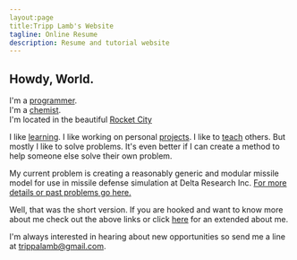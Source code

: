 ```yaml
---
layout:page
title:Tripp Lamb's Website
tagline: Online Resume
description: Resume and tutorial website
---
```


<!--## Hello, World.-->
<h2> Howdy, World. </h2>

I'm a [programmer](https://trippalamb.github.io/programmer).  
I'm a [chemist](https://trippalamb.github.io/chemist).  
I'm located in the beautiful [Rocket City](https://en.wikipedia.org/wiki/Huntsville,_Alabama)

I like [learning](https://trippalamb.github.io/skills). I like working on personal [projects](https://github.com/trippalamb?tab=repositories). I like to [teach](https://trippalamb.github.io/tutorials) others. But mostly I like to solve problems. It's even better if I can create a method to help someone else solve their own problem.

My current problem is creating a reasonably generic and modular missile model for use in missile defense simulation at Delta Research Inc. [For more details or past problems go here.](https://trippalamb.github.io/problems) 

Well, that was the short version. If you are hooked and want to know more about me check out the above links or click [here](https://trippalamb.github.io/about) for an extended about me.

I'm always interested in hearing about new opportunities so send me a line at trippalamb@gmail.com.
